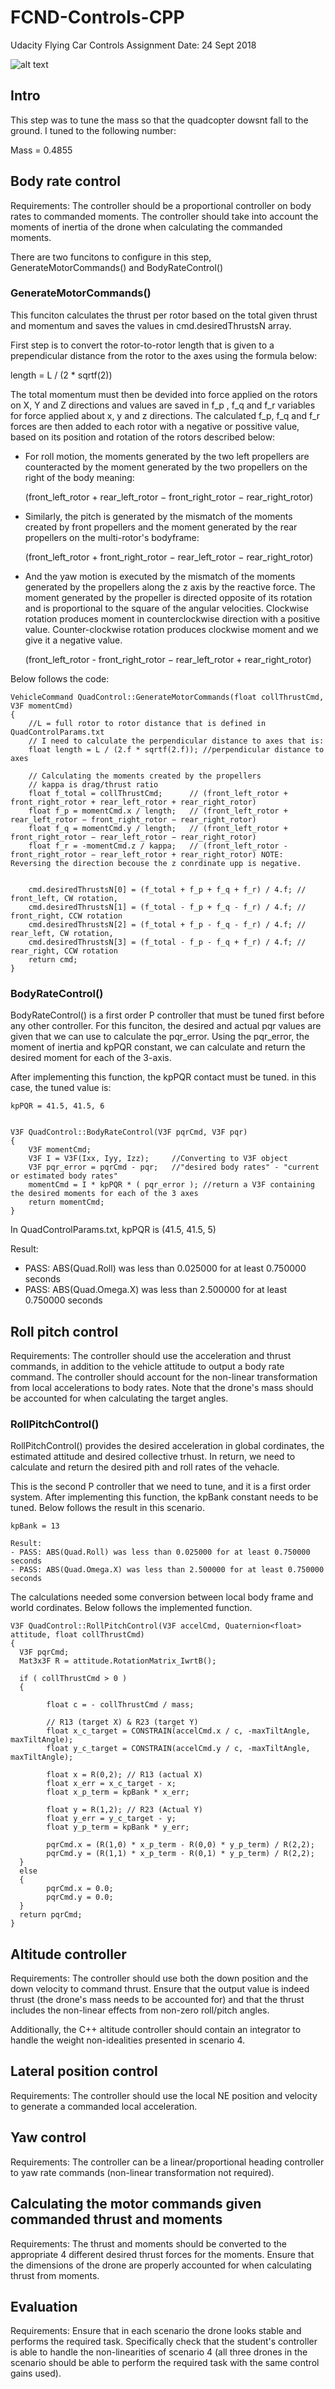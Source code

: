 # FCND-Controls-CPP
Udacity Flying Car Controls Assignment 
Date: 24 Sept 2018



![alt text](/pics/controllers_overview.png "controllers")


## Intro

This step was to tune the mass so that the quadcopter dowsnt fall to the ground. I tuned to the following number:

Mass = 0.4855



## Body rate control

Requirements: The controller should be a proportional controller on body rates to commanded moments. The controller should take into account the moments of inertia of the drone when calculating the commanded moments.

There are two funcitons to configure in this step, GenerateMotorCommands() and BodyRateControl()

### GenerateMotorCommands()

This funciton calculates the thrust per rotor based on the total given thrust and momentum and saves the values in cmd.desiredThrustsN array.

First step is to convert the rotor-to-rotor length that is given to a prependicular distance from the rotor to the axes using the formula below: 

length = L / (2 * sqrtf(2))

The total momentum must then be devided into force applied on the rotors on X, Y and Z directions and values are saved in f_p , f_q and f_r variables for force applied about x, y and z directions. The calculated f_p, f_q and f_r forces are then added to each rotor with a negative or possitive value, based on its position and rotation of the rotors described below: 


- For roll motion, the moments generated by the two left propellers are counteracted by the moment generated by the two propellers on the right of the body meaning: 
    
    (front_left_rotor + rear_left_rotor − front_right_rotor − rear_right_rotor)

- Similarly, the pitch is generated by the mismatch of the moments created by front propellers and the moment generated by the rear propellers on the multi-rotor's bodyframe:

    (front_left_rotor + front_right_rotor − rear_left_rotor − rear_right_rotor)


- And the yaw motion is executed by the mismatch of the moments generated by the propellers along the z axis by the reactive force. The moment generated by the propeller is directed opposite of its rotation and is proportional to the square of the angular velocities. Clockwise rotation produces moment in counterclockwise direction with a positive value. Counter-clockwise rotation produces clockwise moment and we give it a negative value. 

    (front_left_rotor - front_right_rotor − rear_left_rotor + rear_right_rotor)


Below follows the code:


  
    VehicleCommand QuadControl::GenerateMotorCommands(float collThrustCmd, V3F momentCmd)
    {
        //L = full rotor to rotor distance that is defined in QuadControlParams.txt
        // I need to calculate the perpendicular distance to axes that is:
        float length = L / (2.f * sqrtf(2.f)); //perpendicular distance to axes
    
        // Calculating the moments created by the propellers
        // kappa is drag/thrust ratio
        float f_total = collThrustCmd;      // (front_left_rotor + front_right_rotor + rear_left_rotor + rear_right_rotor)
        float f_p = momentCmd.x / length;   // (front_left_rotor + rear_left_rotor − front_right_rotor − rear_right_rotor)
        float f_q = momentCmd.y / length;   // (front_left_rotor + front_right_rotor − rear_left_rotor − rear_right_rotor)
        float f_r = -momentCmd.z / kappa;   // (front_left_rotor - front_right_rotor − rear_left_rotor + rear_right_rotor) NOTE: Reversing the direction becouse the z conrdinate upp is negative.
    
    
        cmd.desiredThrustsN[0] = (f_total + f_p + f_q + f_r) / 4.f; // front_left, CW rotation,
        cmd.desiredThrustsN[1] = (f_total - f_p + f_q - f_r) / 4.f; // front_right, CCW rotation
        cmd.desiredThrustsN[2] = (f_total + f_p - f_q - f_r) / 4.f; // rear_left, CW rotation,
        cmd.desiredThrustsN[3] = (f_total - f_p - f_q + f_r) / 4.f; // rear_right, CCW rotation
        return cmd;
    }


### BodyRateControl()

BodyRateControl() is a first order P controller that must be tuned first before any other controller. For this funciton, the desired and actual pqr values are given that we can use to calculate the pqr_error. Using the pqr_error, the moment of inertia and kpPQR constant, we can calculate and return the desired moment for each of the 3-axis. 

After implementing this function, the kpPQR contact must be tuned. in this case, the tuned value is: 

    kpPQR = 41.5, 41.5, 6


    V3F QuadControl::BodyRateControl(V3F pqrCmd, V3F pqr)
    {
        V3F momentCmd;
        V3F I = V3F(Ixx, Iyy, Izz);     //Converting to V3F object
        V3F pqr_error = pqrCmd - pqr;   //"desired body rates" - "current or estimated body rates"
        momentCmd = I * kpPQR * ( pqr_error ); //return a V3F containing the desired moments for each of the 3 axes
        return momentCmd;
    }


In QuadControlParams.txt, kpPQR is (41.5, 41.5, 5)

Result:

- PASS: ABS(Quad.Roll) was less than 0.025000 for at least 0.750000 seconds
- PASS: ABS(Quad.Omega.X) was less than 2.500000 for at least 0.750000 seconds




## Roll pitch control

Requirements: The controller should use the acceleration and thrust commands, in addition to the vehicle attitude to output a body rate command. The controller should account for the non-linear transformation from local accelerations to body rates. Note that the drone's mass should be accounted for when calculating the target angles.


### RollPitchControl()

RollPitchControl() provides the desired acceleration in global cordinates, the estimated attitude and desired collective trhust. In return, we need to calculate and return the desired pith and roll rates of the vehacle. 

This is the second P controller that we need to tune, and it is a first order system. After implementing this function, the kpBank constant needs to be tuned. Below follows the result in this scenario.

    kpBank = 13

    Result:
    - PASS: ABS(Quad.Roll) was less than 0.025000 for at least 0.750000 seconds
    - PASS: ABS(Quad.Omega.X) was less than 2.500000 for at least 0.750000 seconds


The calculations needed some conversion between local body frame and world cordinates. Below follows the implemented function.


    V3F QuadControl::RollPitchControl(V3F accelCmd, Quaternion<float> attitude, float collThrustCmd)
    {
      V3F pqrCmd;
      Mat3x3F R = attitude.RotationMatrix_IwrtB();
      
      if ( collThrustCmd > 0 )
      {

            float c = - collThrustCmd / mass;

            // R13 (target X) & R23 (target Y)
            float x_c_target = CONSTRAIN(accelCmd.x / c, -maxTiltAngle, maxTiltAngle);
            float y_c_target = CONSTRAIN(accelCmd.y / c, -maxTiltAngle, maxTiltAngle);

            float x = R(0,2); // R13 (actual X)
            float x_err = x_c_target - x;
            float x_p_term = kpBank * x_err;

            float y = R(1,2); // R23 (Actual Y)
            float y_err = y_c_target - y;
            float y_p_term = kpBank * y_err;

            pqrCmd.x = (R(1,0) * x_p_term - R(0,0) * y_p_term) / R(2,2);
            pqrCmd.y = (R(1,1) * x_p_term - R(0,1) * y_p_term) / R(2,2);
      }
      else
      {
            pqrCmd.x = 0.0;
            pqrCmd.y = 0.0;
      }
      return pqrCmd;
    }



## Altitude controller

Requirements: The controller should use both the down position and the down velocity to command thrust. Ensure that the output value is indeed thrust (the drone's mass needs to be accounted for) and that the thrust includes the non-linear effects from non-zero roll/pitch angles.

Additionally, the C++ altitude controller should contain an integrator to handle the weight non-idealities presented in scenario 4.




## Lateral position control

Requirements: The controller should use the local NE position and velocity to generate a commanded local acceleration.





## Yaw control

Requirements: The controller can be a linear/proportional heading controller to yaw rate commands (non-linear transformation not required).






## Calculating the motor commands given commanded thrust and moments

Requirements: The thrust and moments should be converted to the appropriate 4 different desired thrust forces for the moments. Ensure that the dimensions of the drone are properly accounted for when calculating thrust from moments.




## Evaluation

Requirements: Ensure that in each scenario the drone looks stable and performs the required task. Specifically check that the student's controller is able to handle the non-linearities of scenario 4 (all three drones in the scenario should be able to perform the required task with the same control gains used).





